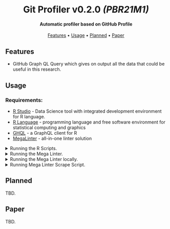 <h1 align="center">
  <br>
  Git Profiler <b>v0.2.0</b> <i>(PBR21M1)</i>
  <br>
</h1>

<h4 align="center">Automatic profiler based on GitHub Profile</h4>

<p align="center">
  <a href="#features">Features</a> •
  <a href="#usage">Usage</a> •
  <a href="#planned">Planned</a> •
  <a href="#planned">Paper</a>
</p>

## **Features**

- GitHub Graph QL Query which gives on output all the data that could be useful in this research.

## **Usage**

### Requirements:

- [R Studio](https://www.rstudio.com/) - Data Science tool with integrated development environment for R language.
- [R Language](https://www.r-project.org/) - programming language and free software environment for statistical computing and graphics
- [GHQL](https://github.com/ropensci/ghql) - a GraphQL client for R
- [MegaLinter](https://github.com/nvuillam/mega-linter) - all-in-one linter solution

<details>
  <summary>Running the R Scripts.</summary>

---

### Running:

Launching New Project.

<img src="./img/readme/loading_project.png" alt="Launching New Project in R Studio" width="850"/>

Navigating to directory containing scripts (`./src/gitprofiler/r_scripts/`).

<img src="./img/readme/scripts_source_dir.gif" alt="Navigating to R Scripts directory" width="850"/>

Open one of the scripts. You have to modify line `10`, which holds the **GitHub Token** value. You can generate one via [Personal Access Token Page](https://github.com/settings/tokens/new).

<img src="./img/readme/generating_github_token.gif" alt="Generating new Personal GitHub Access Token" width="850"/>

After generating one, replace the string `token <- "`**`<token>`**`"` in order to be able to access GitHub Graph QL.

<img src="./img/readme/inserting_private_token.png" alt="Inserting Private Token" width="850"/>

Console Window when running the Query (`v0.1.0`).

<img src="./img/readme/running_query_v0_1_0.gif" alt="Running Query v0.1.0" width="850"/>

**Results** can be found in the _Environment_ tab on the right pane.

<img src="./img/readme/query_results_v0_1_0.png" alt="Query Results v0.1.0" width="850"/>

</details>

<details>
  <summary>Running the Mega Linter.</summary>

---

### Current State

At this moment we are investigating incorporating **docker** into the project so we could make use of the **Mega Linter** locally. As of `v0.1.0` we tested it through [GitHub CI](https://docs.github.com/en/actions/guides/about-continuous-integration).

### Setup & Run

Choose any repository of yours and clone it to your machine using [`git clone`](https://git-scm.com/docs/git-clone) command. Then proceed:

```cmd
cd <your_project_name>
mkdir .github && cd .github
mkdir workflows && cd workflows
notepad mega-linter.yml
```

Then paste this code snippet below and save the file.

```yaml
name: Mega-Linter

on:
  push:
  pull_request:
    branches: [master, main]

jobs:
  cancel_duplicates:
    name: Cancel duplicate jobs
    runs-on: ubuntu-latest
    steps:
      - uses: fkirc/skip-duplicate-actions@master
        with:
          github_token: ${{ secrets.PAT || secrets.GITHUB_TOKEN }}

  build:
    name: Mega-Linter
    runs-on: ubuntu-latest
    steps:
      - name: Checkout Code
        uses: actions/checkout@v2
        with:
          token: ${{ secrets.PAT || secrets.GITHUB_TOKEN }}
          fetch-depth: 0
      - name: Mega-Linter
        id: ml
        uses: nvuillam/mega-linter@v4
        env:
          VALIDATE_ALL_CODEBASE: ${{ github.event_name == 'push' && github.ref == 'refs/heads/master' }}
          GITHUB_TOKEN: ${{ secrets.GITHUB_TOKEN }}
      - name: Archive production artifacts
        if: ${{ success() }} || ${{ failure() }}
        uses: actions/upload-artifact@v2
        with:
          name: Mega-Linter reports
          path: |
            report
            mega-linter.log
```

Lastly, push the new workflow into your Remote GitHub Repository with

```bash
git add .
git commit -m "MegaLinter"
git push -f
```

Now, you can open your project through a web browser and navigate to _"Actions"_ tab. You should see the Mega Linter job.

<img src="./img/readme/mega_linter_job.png" alt="Mega Linter Job visible through GitHub CI" width="850"/>

Here's an example result from Mega Linter.

<img src="./img/readme/mega_linter_results.png" alt="Mega Linter Results Table" width="850"/>

</details>

<details>
  <summary>Running the Mega Linter locally.</summary>

---

## Requirements

**Important Notice:** Mega Linter is super-heavy in terms of required storage (**`40GB+`**).

As a prerequisite - you have to have [Docker](https://www.docker.com/products/docker-desktop) installed on your computer.

> Windows

First, download the [Linux Kernel Update Package](https://docs.microsoft.com/pl-pl/windows/wsl/install-win10#step-4---download-the-linux-kernel-update-package). It is necessary for Docker to work on your machine. Then, download the Docker [executable installer](https://www.docker.com/products/docker-desktop) and install it just like any other application. Restart is mandatory after the installation.

> Unix

Depending on the version of your distro, something analogous to this command should do the job:

```sh
sudo apt-get install docker-ce docker-ce-cli containerd.io
```

## Running

If you have Docker already installed:

- clone fresh copy of desired repository which you would like to examine using [`git clone`](https://git-scm.com/docs/git-clone) command.
- navigate to the repository
- run this command: `npx mega-linter-runner --flavor all -e 'ENABLE=,DOCKERFILE,MARKDOWN,YAML' -e 'SHOW_ELAPSED_TIME=true'`

New directory should be created in the repository called `reports`.

</details>

<details>
  <summary>Running Mega Linter Scrape Script.</summary>

---

## Requirements

As a prerequisite - you have to have [Python](https://www.python.org/downloads/) installed on your computer. The script has been written with [Python 3.9.4](https://www.python.org/downloads/release/python-394/).

## Running

Navigate to the [`/src/gitprofiler/py_scripts/`](./src/gitprofiler/py_scripts) directory. Add your output log file _(you can generate the output log by appending ` > output.txt` to the command which redirects the standard output stream into text file)_ into this directory and then open up console and type in:

```sh
python scrape.py -f output.txt
```

This will generate `output.json` file (in the same directory) which will contain logs in `json` format as list where under each index one can find dictionary:

```python
{
  "language": str,
  "linter": str,
  "files": int or str,  # amount of detected files in given language by linter
  "fixed": int,         # amount of fixed errors automatically by linter
  "errors": int         # amount of errors that could not be fixed by linter
},
```

or

```python
{
  "language": str,
  "files": int,                      # amount of detected files in given language by linter
  "lines": int,                      # amount of detected lines in a given language
  "tokens": int,                     # amount of detected tokens ("chars") in a given language
  "clones": int,
  "duplicate_lines_num": int,
  "duplicate_lines_percent": float,
  "duplicate_tokens_num": int,
  "duplicate_tokens_percent": float
},
```

</details>

## **Planned**

TBD.

## **Paper**

TBD.
